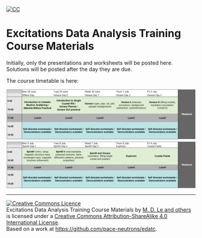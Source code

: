 [![CC](https://i.creativecommons.org/l/by-sa/4.0/80x15.png)](http://creativecommons.org/licenses/by-sa/4.0/)


# Excitations Data Analysis Training Course Materials

Initially, only the presentations and worksheets will be posted here. Solutions will be posted after the day they are due.

The course timetable is here:

![Course timetable](admin/edatc_timetable.png)


---

<a rel="license" href="http://creativecommons.org/licenses/by-sa/4.0/"><img alt="Creative Commons Licence" style="border-width:0" src="https://i.creativecommons.org/l/by-sa/4.0/80x15.png" /></a><br /><span xmlns:dct="http://purl.org/dc/terms/" property="dct:title">Excitations Data Analysis Training Course Materials</span> by <a xmlns:cc="http://creativecommons.org/ns#" href="https://github.com/pace-neutrons/edatc" property="cc:attributionName" rel="cc:attributionURL">M. D. Le and others</a> is licensed under a <a rel="license" href="http://creativecommons.org/licenses/by-sa/4.0/">Creative Commons Attribution-ShareAlike 4.0 International License</a>.<br />Based on a work at <a xmlns:dct="http://purl.org/dc/terms/" href="https://github.com/pace-neutrons/edatc" rel="dct:source">https://github.com/pace-neutrons/edatc</a>.
